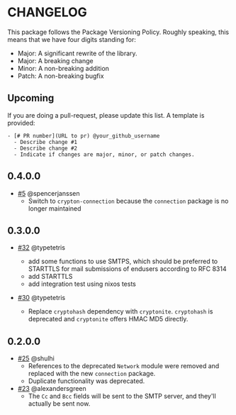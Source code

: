 # CHANGELOG

This package follows the Package Versioning Policy.
Roughly speaking, this means that we have four digits standing for:

- Major: A significant rewrite of the library.
- Major: A breaking change
- Minor: A non-breaking addition
- Patch: A non-breaking bugfix

## Upcoming

If you are doing a pull-request, please update this list.
A template is provided:

```
- [# PR number](URL to pr) @your_github_username
  - Describe change #1
  - Describe change #2
  - Indicate if changes are major, minor, or patch changes.
```

## 0.4.0.0

- [#5](https://github.com/haskell-github-trust/smtp-mail/pull/5) @spencerjanssen
    - Switch to `crypton-connection` because the `connection` package is no longer maintained

## 0.3.0.0

- [#32](https://github.com/jhickner/smtp-mail/pull/32) @typetetris
    - add some functions to use SMTPS, which should be preferred to
      STARTTLS for mail submissions of endusers according to RFC 8314
    - add STARTTLS
    - add integration test using nixos tests

- [#30](https://github.com/jhickner/smtp-mail/pull/30) @typetetris
    - Replace `cryptohash` dependency with `cryptonite`.
      `cryptohash` is deprecated and `cryptonite` offers HMAC MD5
      directly.

## 0.2.0.0

- [#25](https://github.com/jhickner/smtp-mail/pull/25) @shulhi
    - References to the deprecated `Network` module were removed and replaced 
      with the new `connection` package. 
    - Duplicate functionality was deprecated.
- [#23](https://github.com/jhickner/smtp-mail/pull/23) @alexandersgreen
    - The `Cc` and `Bcc` fields will be sent to the SMTP server, and they'll 
      actually be sent now. 
